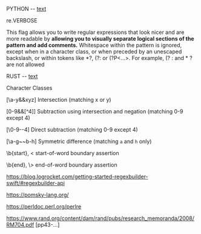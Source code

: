 PYTHON -- [text](https://docs.python.org/3/library/re.html)

 re.VERBOSE

This flag allows you to write regular expressions that look nicer and are more readable by __allowing you to visually separate logical sections of the pattern and add comments.__ Whitespace within the pattern is ignored, except when in a character class, or when preceded by an unescaped backslash, or within tokens like *?, \(?: or \(?P<...>. For example, \(? : and * ? are not allowed

RUST -- [text](https://docs.rs/regex/latest/regex/#syntax)

 Character Classes

[\a-y&&xyz]    Intersection (matching x or y)

[0-9&&[\^4]]   Subtraction using intersection and negation (matching 0-9 except 4)

[\0-9--4]      Direct subtraction (matching 0-9 except 4)

[\a-g~~b-h]    Symmetric difference (matching `a` and `h` only)

\b{start}, \<   start-of-word boundary assertion

\b{end}, \\>     end-of-word boundary assertion

https://blog.logrocket.com/getting-started-regexbuilder-swift/#regexbuilder-api

https://pomsky-lang.org/

https://perldoc.perl.org/perlre

https://www.rand.org/content/dam/rand/pubs/research_memoranda/2008/RM704.pdf [pp43-...]